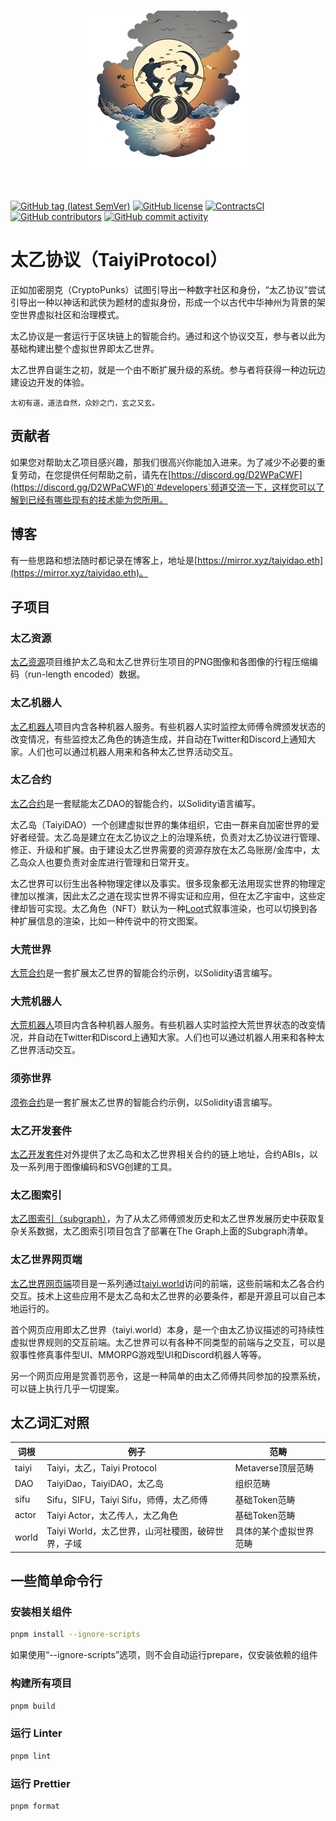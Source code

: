 <br/>
<p align="center">
<a href="https://taiyi.world" target="_blank">
<img src="https://raw.githubusercontent.com/TaiSifu/TaiyiProtocol/main/docs/logo-taiyiprotocol-manwoman-s.png" width="256" alt="TaiyiProtocol logo">
</a>
</p>
<br/>

[![GitHub tag (latest SemVer)](https://img.shields.io/github/v/tag/TaiSifu/TaiyiProtocol?style=flat-square)](https://hub.docker.com/r/TaiSifu/TaiyiProtocol/tags)
[![GitHub license](https://img.shields.io/github/license/TaiSifu/TaiyiProtocol?style=flat-square)](https://github.com/TaiSifu/TaiyiProtocol/blob/main/LICENSE)
[![ContractsCI](https://img.shields.io/github/workflow/status/TaiSifu/TaiyiProtocol/ContractsCI?style=flat-square&label=ContractsCI)](https://github.com/TaiSifu/TaiyiProtocol/actions?query=workflow%3AContractsCI)
[![GitHub contributors](https://img.shields.io/github/contributors-anon/TaiSifu/TaiyiProtocol?style=flat-square)](https://github.com/TaiSifu/TaiyiProtocol/graphs/contributors)
[![GitHub commit activity](https://img.shields.io/github/commit-activity/y/TaiSifu/TaiyiProtocol?style=flat-square)](https://github.com/TaiSifu/TaiyiProtocol/commits/main)

# 太乙协议（TaiyiProtocol）

正如加密朋克（CryptoPunks）试图引导出一种数字社区和身份，“太乙协议”尝试引导出一种以神话和武侠为题材的虚拟身份，形成一个以古代中华神州为背景的架空世界虚拟社区和治理模式。

太乙协议是一套运行于区块链上的智能合约。通过和这个协议交互，参与者以此为基础构建出整个虚拟世界即太乙世界。

太乙世界自诞生之初，就是一个由不断扩展升级的系统。参与者将获得一种边玩边建设边开发的体验。

    太初有道，道法自然，众妙之门，玄之又玄。

## 贡献者

如果您对帮助太乙项目感兴趣，那我们很高兴你能加入进来。为了减少不必要的重复劳动，在您提供任何帮助之前，请先在[https://discord.gg/D2WPaCWF](https://discord.gg/D2WPaCWF)的`#developers`频道交流一下，这样您可以了解到已经有哪些现有的技术能为您所用。

## 博客
有一些思路和想法随时都记录在博客上，地址是[https://mirror.xyz/taiyidao.eth](https://mirror.xyz/taiyidao.eth)。

## 子项目

### 太乙资源
[太乙资源](packages/taiyi-assets)项目维护太乙岛和太乙世界衍生项目的PNG图像和各图像的行程压缩编码（run-length encoded）数据。

### 太乙机器人
[太乙机器人](packages/taiyi-bots)项目内含各种机器人服务。有些机器人实时监控太师傅令牌颁发状态的改变情况，有些监控太乙角色的铸造生成，并自动在Twitter和Discord上通知大家。人们也可以通过机器人用来和各种太乙世界活动交互。

### 太乙合约
[太乙合约](packages/taiyi-contracts)是一套赋能太乙DAO的智能合约，以Solidity语言编写。

太乙岛（TaiyiDAO）一个创建虚拟世界的集体组织，它由一群来自加密世界的爱好者经营。太乙岛是建立在太乙协议之上的治理系统，负责对太乙协议进行管理、修正、升级和扩展。由于建设太乙世界需要的资源存放在太乙岛账房/金库中，太乙岛众人也要负责对金库进行管理和日常开支。

太乙世界可以衍生出各种物理定律以及事实。很多现象都无法用现实世界的物理定律加以推演，因此太乙之道在现实世界不得实证和应用，但在太乙宇宙中，这些定律却皆可实现。太乙角色（NFT）默认为一种[Loot](https://www.lootproject.com/)式叙事渲染，也可以切换到各种扩展信息的渲染，比如一种传说中的符文图案。

### 大荒世界
[大荒合约](packages/dahuang-contracts)是一套扩展太乙世界的智能合约示例，以Solidity语言编写。

### 大荒机器人
[大荒机器人](packages/dahuang-bots)项目内含各种机器人服务。有些机器人实时监控大荒世界状态的改变情况，并自动在Twitter和Discord上通知大家。人们也可以通过机器人用来和各种太乙世界活动交互。

### 须弥世界
[须弥合约](packages/xumi-contracts)是一套扩展太乙世界的智能合约示例，以Solidity语言编写。

### 太乙开发套件
[太乙开发套件](packages/taiyi-sdk)对外提供了太乙岛和太乙世界相关合约的链上地址，合约ABIs，以及一系列用于图像编码和SVG创建的工具。

### 太乙图索引
[太乙图索引（subgraph）](packages/taiyi-subgraph)，为了从太乙师傅颁发历史和太乙世界发展历史中获取复杂关系数据，太乙图索引项目包含了部署在The Graph上面的Subgraph清单。

### 太乙世界网页端
[太乙世界网页端](packages/taiyi-webapp)项目是一系列通过[taiyi.world](https://taiyi.world)访问的前端，这些前端和太乙各合约交互。技术上这些应用不是太乙岛和太乙世界的必要条件，都是开源且可以自己本地运行的。

首个网页应用即太乙世界（taiyi.world）本身，是一个由太乙协议描述的可持续性虚拟世界规则的交互前端。太乙世界可以有各种不同类型的前端与之交互，可以是叙事性修真事件型UI、MMORPG游戏型UI和Discord机器人等等。

另一个网页应用是赏善罚恶令，这是一种简单的由太乙师傅共同参加的投票系统，可以链上执行几乎一切提案。

## 太乙词汇对照

| 词根| 例子| 范畴|
| ------------------------------------- | -------------------------------------- |-------------------------------------- |
|taiyi|Taiyi，太乙，Taiyi Protocol|Metaverse顶层范畴|
|DAO|TaiyiDao，TaiyiDAO，太乙岛|组织范畴|
|sifu|Sifu，SIFU，Taiyi Sifu，师傅，太乙师傅|基础Token范畴|
|actor|Taiyi Actor，太乙传人，太乙角色|基础Token范畴|
|world|Taiyi World，太乙世界，山河社稷图，破碎世界，子域|具体的某个虚拟世界范畴|


## 一些简单命令行

### 安装相关组件

```sh
pnpm install --ignore-scripts
```
如果使用“--ignore-scripts”选项，则不会自动运行prepare，仅安装依赖的组件

### 构建所有项目

```sh
pnpm build
```

### 运行 Linter

```sh
pnpm lint
```

### 运行 Prettier

```sh
pnpm format
```
